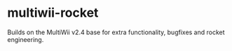 # multiwii-rocket
Builds on the MultiWii v2.4 base for extra functionality, bugfixes and rocket engineering.
